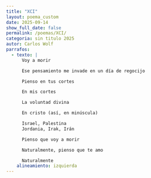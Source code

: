 ```yaml
---
title: "XCI"
layout: poema_custom
date: 2025-09-14
show_full_date: false
permalink: /poemas/XCI/
categoria: sin titulo 2025
autor: Carlos Wolf
parrafos:
  - texto: |
      Voy a morir

      Ese pensamiento me invade en un día de regocijo

      Pienso en tus cortes

      En mis cortes

      La voluntad divina

      En cristo (así, en minúscula)

      Israel, Palestina
      Jordania, Irak, Irán

      Pienso que voy a morir

      Naturalmente, pienso que te amo

      Naturalmente
    alineamiento: izquierda
---
```

